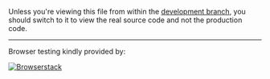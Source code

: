 Unless you're viewing this file from within the [development branch](https://github.com/Richienb/richienb.github.io/tree/development), you should switch to it to view the real source code and not the production code.

---

Browser testing kindly provided by:

[![Browserstack](https://i.imgur.com/yLGiIoY.png)](https://www.browserstack.com/)
